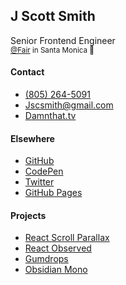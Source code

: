 ## J Scott Smith

Senior Frontend Engineer</br>
<small>[@Fair](https://fair.com/) in Santa Monica 🌴</small>

<div class="list">

#### Contact

-   [(805) 264-5091](tel:8052645091)
-   [Jscsmith@gmail.com](mailto:jscsmith@gmail.com)
-   [Damnthat.tv](http://damnthat.tv)

</div>
<div class="list">

#### Elsewhere

-   [GitHub](https://github.com/jscottsmith/)
-   [CodePen](https://codepen.io/jscottsmith/)
-   [Twitter](https://twitter.com/damntelevision)
-   [GitHub Pages](http://jscottsmith.github.io/)

</div>
<div class="list">

#### Projects

-   [React Scroll Parallax](https://github.com/jscottsmith/react-scroll-parallax)
-   [React Observed](https://github.com/jscottsmith/react-observed)
-   [Gumdrops](https://github.com/gumgum/gumdrops)
-   [Obsidian Mono](http://highfivetype.com/fonts/obsidian-mono)

</div>
